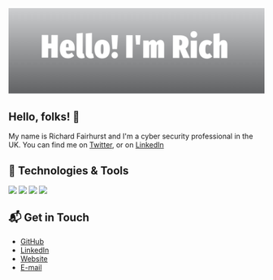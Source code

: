 [![Header](https://raw.githubusercontent.com/richfairhurst/richfairhurst/main/header.png "Header")](https://www.richfairhurst.co.uk/)

## Hello, folks! 👋 

My name is Richard Fairhurst and I'm a cyber security professional in the UK. You can find me on [Twitter][1], or on [LinkedIn][2]


## 🔧 Technologies & Tools


![](https://img.shields.io/badge/Code-Python-informational?style=flat&logo=python&logoColor=white&color=2bbc8a)
![](https://img.shields.io/badge/Editor-Pycharm-informational?style=flat&logo=pycharm&logoColor=white&color=2bbc8a)
![](https://img.shields.io/badge/Tools-Docker-informational?style=flat&logo=docker&logoColor=white&color=2bbc8a)
![](https://img.shields.io/badge/Tools-Kubernetes-informational?style=flat&logo=kubernetes&logoColor=white&color=2bbc8a)


## 📬 Get in Touch


- [GitHub][5]
- [LinkedIn][1]
- [Website][3]
- [E-mail][4]




<!-- links to social media accounts -->
[1]: https://twitter.com/richfairhurst
[2]: https://www.linkedin.com/in/richfairhurst/
[3]: https://www.richfairhurst.co.uk
[4]: mailto:rich[at]richfairhurst[dot]co[dot]uk
[5]: https://www.github.com/richfairhurst
